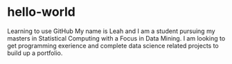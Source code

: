 # hello-world
Learning to use GitHub
My name is Leah and I am a student pursuing my masters in Statistical Computing with a Focus in Data Mining. I am looking to get programming exerience and complete data science related projects to build up a portfolio. 
